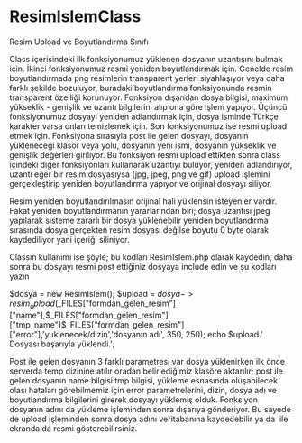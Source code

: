 ResimIslemClass
===============

Resim Upload ve Boyutlandırma Sınıfı

Class içerisindeki ilk fonksiyonumuz yüklenen dosyanın uzantısını bulmak için. İkinci fonksiyonumuz resmi yeniden boyutlandırmak için. Genelde resim boyutlandırmada png resimlerin transparent yerleri siyahlaşıyor veya daha farklı şekilde bozuluyor, buradaki boyutlandırma fonksiyonunda resmin transparent özelliği korunuyor. Fonksiyon dışarıdan dosya bilgisi, maximum yükseklik - genişlik ve uzantı bilgilerini alıp ona göre işlem yapıyor. Üçüncü fonksiyonumuz dosyayı yeniden adlandırmak için, dosya isminde Türkçe karakter varsa onları temizlemek için. Son fonksiyonumuz ise resmi upload etmek için. Fonksiyona sırasıyla post ile gelen dosyayı, dosyanın yükleneceği klasör veya yolu, dosyanın yeni ismi, dosyanın yükseklik ve genişlik değerleri giriliyor. Bu fonksiyon resmi upload ettikten sonra class içindeki diğer fonksiyonları kullanarak uzantıyı buluyor, yeniden adlandırıyor, uzantı eğer bir resim dosyasıysa (jpg, jpeg, png ve gif) upload işlemini gerçekleştirip yeniden boyutlandırma yapıyor ve orijinal dosyayı siliyor.

Resim yeniden boyutlandırılmasın orijinal hali yüklensin isteyenler vardır. Fakat yeniden boyutlandırmanın yararlarından biri; dosya uzantısı jpeg yapılarak sisteme zararlı bir dosya yüklenebilir yeniden boyutlandırma sırasında dosya gerçekten resim dosyası değilse boyutu 0 byte olarak kaydediliyor yani içeriği siliniyor.

Classın kullanımı ise şöyle; bu kodları ResimIslem.php olarak kaydedin, daha sonra bu dosyayı resmi post ettiğiniz dosyaya include edin ve şu kodları yazın

$dosya  =  new ResimIslem();
$upload  =  $dosya->resim_upload($_FILES["formdan_gelen_resim"]["name"],$_FILES["formdan_gelen_resim"]["tmp_name"]$_FILES["formdan_gelen_resim"]["error"],'yuklenecek/dizin','dosyanın adı', 350, 250);
echo $upload.' Dosyası başarıyla yüklendi.';

Post ile gelen dosyanın 3 farklı parametresi var dosya yüklenirken ilk önce serverda temp dizinine atılır oradan belirlediğimiz klasöre aktarılır; post ile gelen dosyanın name bilgisi tmp bilgisi, yükleme esnasında oluşabilecek olası hataları görebilmemiz için error parametrelerini, dizin, dosya adı ve boyutlandırma bilgilerini girerek dosyayı yüklemiş olduk. Fonksiyon dosyanın adını da yükleme işleminden sonra dışarıya gönderiyor. Bu sayede de upload işleminden sonra dosya adını veritabanına kaydedebilir ya da <img src=""> ile ekranda da resmi gösterebilirsiniz.

